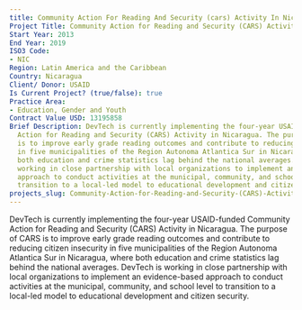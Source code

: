 ```yaml
---
title: Community Action For Reading And Security (cars) Activity In Nicaragua
Project Title: Community Action for Reading and Security (CARS) Activity in Nicaragua
Start Year: 2013
End Year: 2019
ISO3 Code:
- NIC
Region: Latin America and the Caribbean
Country: Nicaragua
Client/ Donor: USAID
Is Current Project? (true/false): true
Practice Area:
- Education, Gender and Youth
Contract Value USD: 13195858
Brief Description: DevTech is currently implementing the four-year USAID-funded Community
  Action for Reading and Security (CARS) Activity in Nicaragua. The purpose of CARS
  is to improve early grade reading outcomes and contribute to reducing citizen insecurity
  in five municipalities of the Region Autonoma Atlantica Sur in Nicaragua, where
  both education and crime statistics lag behind the national averages. DevTech is
  working in close partnership with local organizations to implement an evidence-based
  approach to conduct activities at the municipal, community, and school level to
  transition to a local-led model to educational development and citizen security.
projects_slug: Community-Action-for-Reading-and-Security-(CARS)-Activity-in-Nicaragua
---
```


DevTech is currently implementing the four-year USAID-funded Community Action for Reading and Security (CARS) Activity in Nicaragua. The purpose of CARS is to improve early grade reading outcomes and contribute to reducing citizen insecurity in five municipalities of the Region Autonoma Atlantica Sur in Nicaragua, where both education and crime statistics lag behind the national averages. DevTech is working in close partnership with local organizations to implement an evidence-based approach to conduct activities at the municipal, community, and school level to transition to a local-led model to educational development and citizen security.